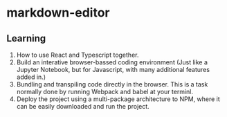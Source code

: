 # markdown-editor
## Learning
1. How to use React and Typescript together.
2. Build an interative browser-bassed coding environment (Just like a Jupyter Notebook, but for Javascript, with many additional features added in.)
3. Bundling and transpiling code directly in the browser. This is a task normally done by running Webpack and babel at your terminl. 
4. Deploy the project using a multi-package architecture to NPM, where it can be easily downloaded and run the project.
  
